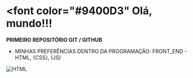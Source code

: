 # <font color="#9400D3" Olá, mundo!!!</font>
 <b>PRIMEIRO REPOSITÓRIO GIT / GITHUB</b> 
* MINHAS PREFERÊNCIAS DENTRO DA PROGRAMAÇÃO: FRONT_END - HTML, {CSS}, (JS)

![HTML](https://github.com/DUG1914/OlaMundo/assets/112041088/b750fb06-5f51-43e9-b459-7bb92109166a)

